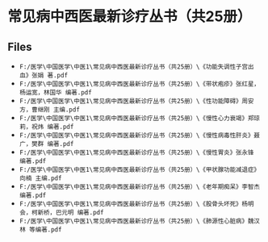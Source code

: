 # 常见病中西医最新诊疗丛书（共25册）

## Files

- `F:/医学\中国医学\中医1\常见病中西医最新诊疗丛书（共25册）\《功能失调性子宫出血》张娟 著.pdf`
- `F:/医学\中国医学\中医1\常见病中西医最新诊疗丛书（共25册）\《带状疱疹》张红星，杨运宽，林国华 编著.pdf`
- `F:/医学\中国医学\中医1\常见病中西医最新诊疗丛书（共25册）\《性功能障碍》周安方，曹继刚 主编.pdf`
- `F:/医学\中国医学\中医1\常见病中西医最新诊疗丛书（共25册）\《慢性心力衰竭》郑琼莉，祝炜 编著.pdf`
- `F:/医学\中国医学\中医1\常见病中西医最新诊疗丛书（共25册）\《慢性病毒性肝炎》聂广，樊群 编著.pdf`
- `F:/医学\中国医学\中医1\常见病中西医最新诊疗丛书（共25册）\《慢性胃炎》张永锋 编著.pdf`
- `F:/医学\中国医学\中医1\常见病中西医最新诊疗丛书（共25册）\《甲状腺功能减退症》向楠 主编.pdf`
- `F:/医学\中国医学\中医1\常见病中西医最新诊疗丛书（共25册）\《老年期痴呆》李智杰 编著.pdf`
- `F:/医学\中国医学\中医1\常见病中西医最新诊疗丛书（共25册）\《股骨头坏死》杨明会，柯新桥，巴元明 编著.pdf`
- `F:/医学\中国医学\中医1\常见病中西医最新诊疗丛书（共25册）\《肺源性心脏病》魏汉林 等编著.pdf`
